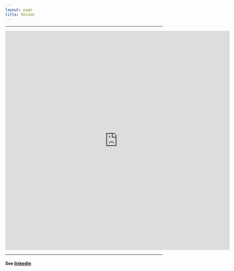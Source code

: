 ```yaml
---
layout: page
title: Résumé
---
```


---

<iframe src="https://docs.google.com/gview?url=https://geraldmc.github.io/assets/gmccollam-resume-05302018.pdf&embedded=true" style="width:718px; height:700px;" frameborder="0"></iframe>

---

#### See [linkedin](https://www.linkedin.com/in/geraldmc) 